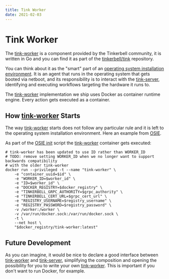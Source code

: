 ```yaml
---
title: Tink Worker
date: 2021-02-03
---
```


# Tink Worker

The [tink-worker] is a component provided by the Tinkerbell community, it is written in Go and you can find it as part of the [tinkerbell/tink] repository.

You can think about it as the "smart" part of an [operating system installation environment][osie].
It is an agent that runs in the operating system that gets booted via netboot, and its responsibility is to interact with the [tink-server], identifying and executing workflows targeting the hardware it runs to.

The [tink-worker] implementation we ship uses Docker as container runtime engine.
Every action gets executed as a container.

## How [tink-worker] Starts

The way [tink-worker] starts does not follow any particular rule and it is left to the operating system installation environment.
Here an example from [OSIE].

As part of the [OSIE init] script the [tink-worker] container gets executed:

```
# tink-worker has been updated to use ID rather than WORKER_ID
# TODO: remove setting WORKER_ID when we no longer want to support backwards compatibility
# with the older tink-worker
docker run --privileged -t --name "tink-worker" \
	-e "container_uuid=$id" \
	-e "WORKER_ID=$worker_id" \
	-e "ID=$worker_id" \
	-e "DOCKER_REGISTRY=$docker_registry" \
	-e "TINKERBELL_GRPC_AUTHORITY=$grpc_authority" \
	-e "TINKERBELL_CERT_URL=$grpc_cert_url" \
	-e "REGISTRY_USERNAME=$registry_username" \
	-e "REGISTRY_PASSWORD=$registry_password" \
	-v /worker:/worker \
	-v /var/run/docker.sock:/var/run/docker.sock \
	-t \
	--net host \
	"$docker_registry/tink-worker:latest"
```

## Future Development

As you can imagine, it would be nice to declare a good interface between [tink-worker] and [tink-server], simplifying the composition and opening the possibility for you to write your own [tink-worker].
This is important if you don't want to run Docker, for example.

[osie init]: https://github.com/tinkerbell/osie/blob/7dc902956757e0321369ebed10eb66d8e04c8e43/apps/workflow-helper.sh#L68
[osie]: /services/osie
[tinkerbell/tink]: https://github.com/tinkerbell/tink
[tink-server]: /services/tink-server
[tink-worker]: /services/tink-worker
